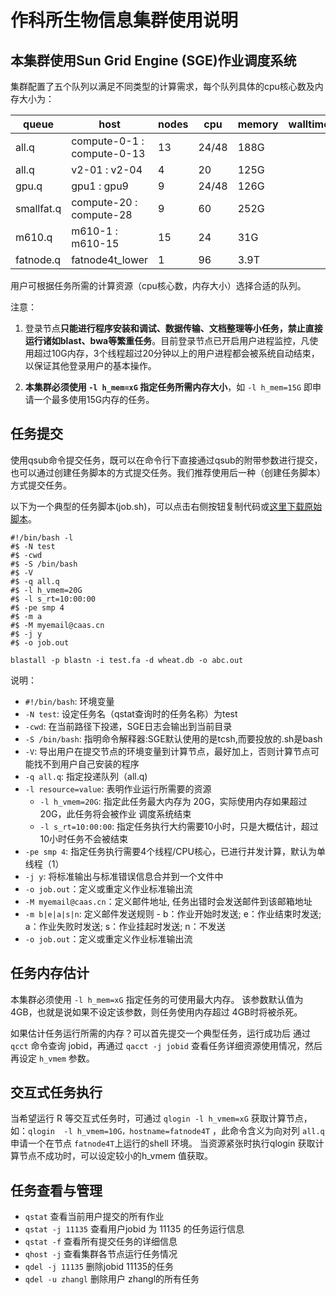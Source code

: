 # 作科所生物信息集群使用说明

## 本集群使用Sun Grid Engine (SGE)作业调度系统

集群配置了五个队列以满足不同类型的计算需求，每个队列具体的cpu核心数及内存大小为：

| queue | host | nodes | cpu | memory | walltime |
| ----- | ---- | ----  | ----| ----   | ----     |
| all.q | compute-0-1 : compute-0-13 | 13 | 24/48 | 188G | 
| all.q | v2-01 : v2-04	| 4 | 20 | 125G | 
| gpu.q | gpu1 : gpu9 | 9 | 24/48 | 126G | 
| smallfat.q | compute-20 : compute-28 | 9 | 60 | 252G | 
| m610.q | m610-1 : m610-15 | 15 | 24 | 31G | 
| fatnode.q | fatnode4t_lower | 1 | 96 | 3.9T | 

用户可根据任务所需的计算资源（cpu核心数，内存大小）选择合适的队列。

注意：

1.  登录节点**只能进行程序安装和调试、数据传输、文档整理等小任务，禁止直接运行诸如blast、bwa等繁重任务**。目前登录节点已开启用户进程监控，凡使用超过10G内存，3个线程超过20分钟以上的用户进程都会被系统自动结束，以保证其他登录用户的基本操作。

2. **本集群必须使用 `-l h_mem=xG` 指定任务所需内存大小**，如 `-l h_mem=15G` 即申请一个最多使用15G内存的任务。

## 任务提交

使用qsub命令提交任务，既可以在命令行下直接通过qsub的附带参数进行提交，也可以通过创建任务脚本的方式提交任务。我们推荐使用后一种（创建任务脚本）方式提交任务。

以下为一个典型的任务脚本(job.sh)，可以点击右侧按钮复制代码或[这里下载原始脚本](job.sh)。

```
#!/bin/bash -l
#$ -N test
#$ -cwd
#$ -S /bin/bash
#$ -V
#$ -q all.q
#$ -l h_vmem=20G
#$ -l s_rt=10:00:00
#$ -pe smp 4
#$ -m a
#$ -M myemail@caas.cn
#$ -j y
#$ -o job.out

blastall -p blastn -i test.fa -d wheat.db -o abc.out
```

说明：
- `#!/bin/bash`: 环境变量
- `-N test`: 设定任务名（qstat查询时的任务名称）为test
- `-cwd`: 在当前路径下投递，SGE日志会输出到当前目录
- `-S /bin/bash`: 指明命令解释器:SGE默认使用的是tcsh,而要投放的.sh是bash
- `-V`: 导出用户在提交节点的环境变量到计算节点，最好加上，否则计算节点可能找不到用户自己安装的程序
- `-q all.q`: 指定投递队列（all.q)
- `-l resource=value`: 表明作业运行所需要的资源
  - `-l h_vmem=20G`: 指定此任务最大内存为 20G，实际使用内存如果超过 20G，此任务将会被作业
调度系统结束
  - `-l s_rt=10:00:00`: 指定任务执行大约需要10小时，只是大概估计，超过10小时任务不会被结束
- `-pe smp 4`: 指定任务执行需要4个线程/CPU核心，已进行并发计算，默认为单线程（1）
- `-j y`: 将标准输出与标准错误信息合并到一个文件中
- `-o job.out`：定义或重定义作业标准输出流
- `-M myemail@caas.cn`：定义邮件地址, 任务出错时会发送邮件到该邮箱地址
- `-m b|e|a|s|n`: 定义邮件发送规则 - b：作业开始时发送; e：作业结束时发送; a：作业失败时发送; s：作业挂起时发送; n：不发送
- `-o job.out`：定义或重定义作业标准输出流

## 任务内存估计

本集群必须使用 `-l h_mem=xG` 指定任务的可使用最大内存。 该参数默认值为4GB，也就是说如果不设定该参数，则任务使用内存超过 4GB时将被杀死。

如果估计任务运行所需的内存？可以首先提交一个典型任务，运行成功后 通过 `qcct` 命令查询   jobid，再通过 `qacct -j jobid` 查看任务详细资源使用情况，然后再设定 `h_vmem` 参数。

## 交互式任务执行

当希望运行 R 等交互式任务时，可通过 `qlogin -l h_vmem=xG` 获取计算节点，如：`qlogin  -l h_vmem=10G，hostname=fatnode4T` ，此命令含义为向对列 `all.q` 申请一个在节点 `fatnode4T`上运行的shell 环境。 当资源紧张时执行qlogin 获取计算节点不成功时，可以设定较小的h_vmem 值获取。
    

## 任务查看与管理

- `qstat`    查看当前用户提交的所有作业  
- `qstat -j 11135` 查看用户jobid 为 11135 的任务运行信息
- `qstat -f` 查看所有提交任务的详细信息   
- `qhost -j` 查看集群各节点运行任务情况
- `qdel -j 11135` 删除jobid 11135的任务
- `qdel -u zhangl`    删除用户 zhangl的所有任务

  
